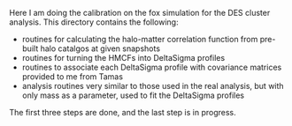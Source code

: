 Here I am doing the calibration on the fox simulation for the DES cluster analysis. This directory contains the following:

- routines for calculating the halo-matter correlation function from pre-built halo catalgos at given snapshots
- routines for turning the HMCFs into DeltaSigma profiles
- routines to associate each DeltaSigma profile with covariance matrices provided to me from Tamas
- analysis routines very similar to those used in the real analysis, but with only mass as a parameter, used to fit the DeltaSigma profiles

The first three steps are done, and the last step is in progress.